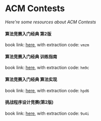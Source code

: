 # ACM Contests
*Here're some resources about ACM Contests*

#### 算法竞赛入门经典 第2版
book link: [here](https://pan.baidu.com/s/1Sibl-kveddMWmxaqMpyjtA), with extraction code: `vmzm`

#### 算法竞赛入门经典 训练指南
book link: [here](https://pan.baidu.com/s/1SoQUEfZwNTpHCQT4HH3QRQ), with extraction code: `hm9c`

#### 算法竞赛入门经典 算法实现
book link: [here](https://pan.baidu.com/s/14GtGlWHDzIuoaiX0zktEmw), with extraction code: `hpd6`


#### 挑战程序设计竞赛(第2版)
book link: [here](https://pan.baidu.com/s/1EfCe_XXHNo0hGvnSMvQ0HA), with extraction code: `9u4i`